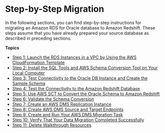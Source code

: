 # Step\-by\-Step Migration<a name="chap-rdsoracle2redshift.steps"></a>

In the following sections, you can find step\-by\-step instructions for migrating an Amazon RDS for Oracle database to Amazon Redshift\. These steps assume that you have already prepared your source database as described in preceding sections\.

**Topics**
+ [Step 1: Launch the RDS Instances in a VPC by Using the AWS CloudFormation Template](chap-rdsoracle2redshift.steps.launchrdswcloudformation.md)
+ [Step 2: Install the SQL Tools and AWS Schema Conversion Tool on Your Local Computer](chap-rdsoracle2redshift.steps.installsct.md)
+ [Step 3: Test Connectivity to the Oracle DB Instance and Create the Sample Schema](chap-rdsoracle2redshift.steps.connectoracle.md)
+ [Step 4: Test the Connectivity to the Amazon Redshift Database](chap-rdsoracle2redshift.steps.connectredshift.md)
+ [Step 5: Use AWS SCT to Convert the Oracle Schema to Amazon Redshift](chap-rdsoracle2redshift.steps.convertschema.md)
+ [Step 6: Validate the Schema Conversion](chap-rdsoracle2redshift.steps.validateschemaconversion.md)
+ [Step 7: Create an AWS DMS Replication Instance](chap-rdsoracle2redshift.steps.createreplicationinstance.md)
+ [Step 8: Create AWS DMS Source and Target Endpoints](chap-rdsoracle2redshift.steps.createsourcetargetendpoints.md)
+ [Step 9: Create and Run Your AWS DMS Migration Task](chap-rdsoracle2redshift.steps.createmigrationtask.md)
+ [Step 10: Verify That Your Data Migration Completed Successfully](chap-rdsoracle2redshift.steps.verifydatamigration.md)
+ [Step 11: Delete Walkthrough Resources](chap-rdsoracle2redshift.steps.deleteresources.md)